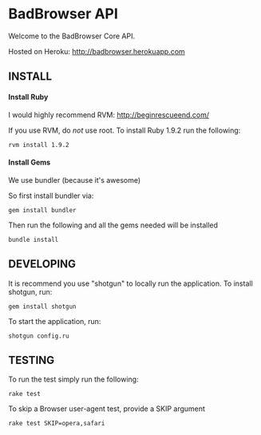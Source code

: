 # BadBrowser API

Welcome to the BadBrowser Core API. 

Hosted on Heroku: http://badbrowser.herokuapp.com

## INSTALL

#### Install Ruby

I would highly recommend RVM: http://beginrescueend.com/

If you use RVM, do *not* use root. To install Ruby 1.9.2 run the following:

    rvm install 1.9.2

#### Install Gems

We use bundler (because it's awesome)

So first install bundler via: 

    gem install bundler

Then run the following and all the gems needed will be installed

    bundle install

## DEVELOPING

It is recommend you use "shotgun" to locally run the application. To install shotgun, run:

    gem install shotgun
	
To start the application, run: 

    shotgun config.ru

## TESTING

To run the test simply run the following: 

    rake test
	
To skip a Browser user-agent test, provide a SKIP argument

    rake test SKIP=opera,safari
